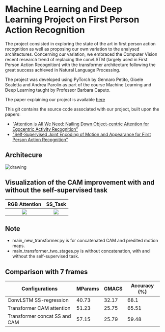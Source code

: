 # Machine Learning and Deep Learning Project on First Person Action Recognition

The project consisted in exploring the state of the art in first person action recognition as well as proposing our own variation to the analysed architectures. Concerning our variation, we embraced the Computer Vision recent research trend of replacing the convLSTM (largely used in First Person Action Recognition) with the transformer architecture following the great success achieved in Natural Language Processing.

The project was developed using PyTorch by Gennaro Petito, Gioele Scaletta and Andrea Parolin as part of the course Machine Learning and Deep Learning taught by Professor Barbara Caputo.

The paper explaining our project is available [here](https://github.com/gioele-scaletta/ML-DL-FPAR/blob/main/variation/project_paper.pdf)

This git contains the source code associated with our project, built upon the papers:

* ["Attention is All We Need: Nailing Down Object-centric Attention for Egocentric Activity Recognition"](https://arxiv.org/pdf/1807.11794.pdf)
* ["Self-Supervised Joint Encoding of Motion and Appearance for First Person Action Recognition"](https://arxiv.org/pdf/2002.03982.pdf)


## Architecure
![drawing](variation/proposed_variation.png)


## Visualization of the CAM improvement with and without the self-supervised task
RGB Attention  |  SS_Task
:-------------------------:|:-------------------------:
![](variation/attention7frame.gif)| ![](variation/ssTask.gif)


## Note
- main_new_transformer.py is for concatenated CAM and predited motion maps.
- main_transformer_two_stages.py is without concatenation, with and without the self-supervised task.


## Comparison with 7 frames
 **Configurations**            | **MParams** | **GMACS** | **Accuracy (%)** 
-------------------------------|-------------|-----------|------------------
 ConvLSTM SS\-regression       | 40\.73      | 32\.17    | 68\.1            
 Transformer CAM attention     | 51\.23      | 25\.75    | 65\.51           
 Transformer concat SS and CAM | 57\.15      | 25\.79    | 59\.48    
